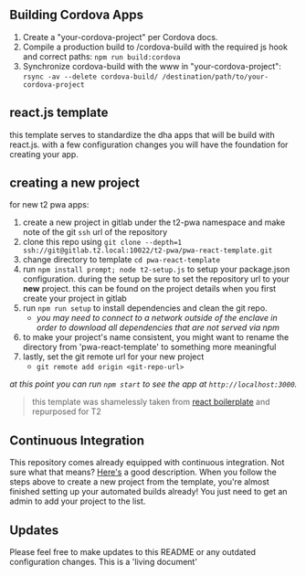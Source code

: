 ## Building Cordova Apps

1. Create a "your-cordova-project" per Cordova docs.
2. Compile a production build to /cordova-build with the required js hook and correct paths: `npm run build:cordova`
3. Synchronize cordova-build with the www in "your-cordova-project": `rsync -av --delete cordova-build/ /destination/path/to/your-cordova-project`

## react.js template
this template serves to standardize the dha apps that will be build with react.js. with a few configuration changes you will
have the foundation for creating your app.

## creating a new project
for new t2 pwa apps:

1. create a new project in gitlab under the t2-pwa namespace and make note of the git `ssh` url of the repository
1. clone this repo using `git clone --depth=1 ssh://git@gitlab.t2.local:10022/t2-pwa/pwa-react-template.git`
1. change directory to template `cd pwa-react-template`
1. run `npm install prompt; node t2-setup.js` to setup your package.json configuration. during the setup be sure to set the repository url to your **new** project. this can be found on the project details when you first create your project in gitlab
1. run `npm run setup` to install dependencies and clean the git repo.<br />
   - *you may need to connect to a network outside of the enclave in order to download all dependencies that are not served via npm*
1. to make your project's name consistent, you might want to rename the directory from 'pwa-react-template' to something more meaningful
1. lastly, set the git remote url for your new project
    - `git remote add origin <git-repo-url>`

*at this point you can run `npm start` to see the app at `http://localhost:3000`.*
> this template was shamelessly taken from [react boilerplate](https://github.com/react-boilerplate/react-boilerplate) and repurposed for T2

## Continuous Integration
This repository comes already equipped with continuous integration. Not sure what that means? [Here's](https://www.thoughtworks.com/continuous-integration) a good description.
When you follow the steps above to create a new project from the template, you're almost finished setting up 
your automated builds already! You just need to get an admin to add your project to the list.

## Updates
Please feel free to make updates to this README or any outdated configuration changes. This is a 'living document'
